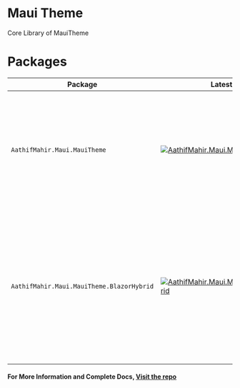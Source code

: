 # Maui Theme

Core Library of MauiTheme

# Packages

Package | Latest stable | Latest Preview | Description
---------|---------------|---------------|------------
`AathifMahir.Maui.MauiTheme` | [![AathifMahir.Maui.MauiTheme](https://img.shields.io/nuget/v/AathifMahir.Maui.MauiTheme)](https://nuget.org/packages/AathifMahir.Maui.MauiTheme/) | [![AathifMahir.Maui.MauiTheme](https://img.shields.io/nuget/vpre/AathifMahir.Maui.MauiTheme)](https://nuget.org/packages/AathifMahir.Maui.MauiTheme/absoluteLatest) | Maui Theme - Theming Libray for Dotnet Maui with Ability Retain Sessions and Easy Resource Swapping and etc.
`AathifMahir.Maui.MauiTheme.BlazorHybrid` | [![AathifMahir.Maui.MauiTheme.BlazorHybrid](https://img.shields.io/nuget/v/AathifMahir.Maui.MauiTheme.BlazorHybrid)](https://nuget.org/packages/AathifMahir.Maui.MauiTheme.BlazorHybrid/) | [![AathifMahir.Maui.MauiTheme.BlazorHybrid](https://img.shields.io/nuget/vpre/AathifMahir.Maui.MauiTheme.BlazorHybrid)](https://nuget.org/packages/AathifMahir.Maui.MauiTheme.BlazorHybrid/absoluteLatest) | Maui Theme - Blazor Hybrid is Extension of MauiTheme with Ability to Switch Theme and Resources from Blazor Hybrid Project without Any Maui Artifacts.


#### For More Information and Complete Docs, [Visit the repo](https://github.com/AathifMahir/MauiTheme)